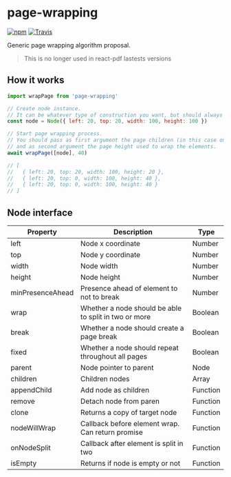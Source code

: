 # page-wrapping

[![npm](https://img.shields.io/npm/v/page-wrapping.svg)](https://www.npmjs.com/package/page-wrapping)
[![Travis](https://img.shields.io/travis/react-pdf/page-wrapping.svg)](https://travis-ci.org/react-pdf/page-wrapping)

Generic page wrapping algorithm proposal.

> This is no longer used in react-pdf lastests versions

## How it works

```js
import wrapPage from 'page-wrapping'

// Create node instance.
// It can be whatever type of construction you want, but should always if support Node interface (see below).
const node = Node({ left: 20, top: 20, width: 100, height: 100 })

// Start page wrapping process.
// You should pass as first argument the page children (in this case only one node),
// and as second argument the page height used to wrap the elements.
await wrapPage([node], 40)

// [
//   { left: 20, top: 20, width: 100, height: 20 },
//   { left: 20, top: 0, width: 100, height: 40 },
//   { left: 20, top: 0, width: 100, height: 40 }
// ]
```

## Node interface

| Property         | Description                                           | Type        |
| ---------------- | ----------------------------------------------------- | ----------- |
| left             | Node x coordinate                                     | Number      |
| top              | Node y coordinate                                     | Number      |
| width            | Node width                                            | Number      |
| height           | Node height                                           | Number      |
| minPresenceAhead | Presence ahead of element to not to break             | Number      |
| wrap             | Whether a node should be able to split in two or more | Boolean     |
| break            | Whether a node should create a page break             | Boolean     |
| fixed            | Whether a node should repeat throughout all pages     | Boolean     |
| parent           | Node pointer to parent                                | Node        |
| children         | Children nodes                                        | Array<Node> |
| appendChild      | Add node as children                                  | Function    |
| remove           | Detach node from paren                                | Function    |
| clone            | Returns a copy of target node                         | Function    |
| nodeWillWrap     | Callback before element wrap. Can return promise      | Function    |
| onNodeSplit      | Callback after element is split in two                | Function    |
| isEmpty          | Returns if node is empty or not                       | Function    |
